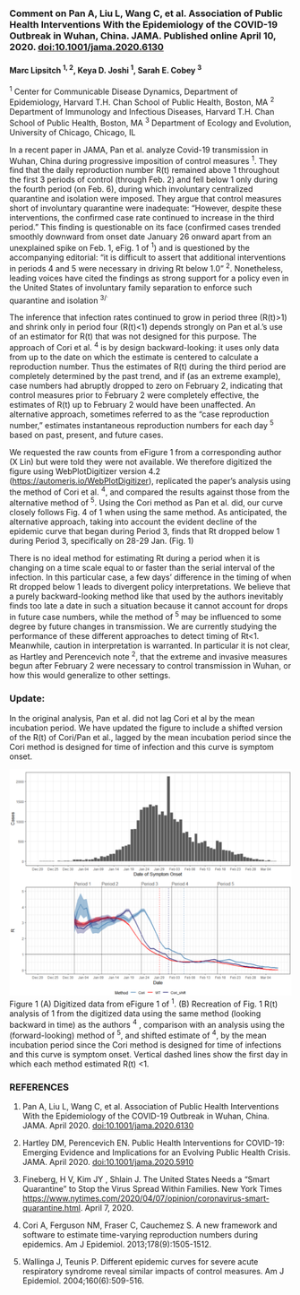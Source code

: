 
### Comment on Pan A, Liu L, Wang C, et al. Association of Public Health Interventions With the Epidemiology of the COVID-19 Outbreak in Wuhan, China. JAMA. Published online April 10, 2020. <doi:10.1001/jama.2020.6130>

#### Marc Lipsitch <sup>1, 2</sup>, Keya D. Joshi <sup>1</sup>, Sarah E. Cobey <sup>3</sup>

<sup>1</sup> Center for Communicable Disease Dynamics, Department of Epidemiology, Harvard T.H. Chan School of Public Health, Boston, MA <sup>2</sup> Department of Immunology and Infectious Diseases, Harvard T.H. Chan School of Public Health, Boston, MA <sup>3</sup> Department of Ecology and Evolution, University of Chicago, Chicago, IL

In a recent paper in JAMA, Pan et al. analyze Covid-19 transmission in Wuhan, China during progressive imposition of control measures <sup>1</sup>. They find that the daily reproduction number R(t) remained above 1 throughout the first 3 periods of control (through Feb. 2) and fell below 1 only during the fourth period (on Feb. 6), during which involuntary centralized quarantine and isolation were imposed. They argue that control measures short of involuntary quarantine were inadequate: “However, despite these interventions, the confirmed case rate continued to increase in the third period.” This finding is questionable on its face (confirmed cases trended smoothly downward from onset date January 26 onward apart from an unexplained spike on Feb. 1, eFig. 1 of <sup>1</sup>) and is questioned by the accompanying editorial: “it is difficult to assert that additional interventions in periods 4 and 5 were necessary in driving Rt below 1.0” <sup>2</sup>. Nonetheless, leading voices have cited the findings as strong support for a policy even in the United States of involuntary family separation to enforce such quarantine and isolation <sup>3/<sup>.

The inference that infection rates continued to grow in period three (R(t)&gt;1) and shrink only in period four (R(t)&lt;1) depends strongly on Pan et al.’s use of an estimator for R(t) that was not designed for this purpose. The approach of Cori et al. <sup>4</sup> is by design backward-looking: it uses only data from up to the date on which the estimate is centered to calculate a reproduction number. Thus the estimates of R(t) during the third period are completely determined by the past trend, and if (as an extreme example), case numbers had abruptly dropped to zero on February 2, indicating that control measures prior to February 2 were completely effective, the estimates of R(t) up to February 2 would have been unaffected. An alternative approach, sometimes referred to as the “case reproduction number,” estimates instantaneous reproduction numbers for each day <sup>5</sup> based on past, present, and future cases.

We requested the raw counts from eFigure 1 from a corresponding author (X Lin) but were told they were not available. We therefore digitized the figure using WebPlotDigitizer version 4.2 (<https://automeris.io/WebPlotDigitizer>), replicated the paper’s analysis using the method of Cori et al. <sup>4</sup>, and compared the results against those from the alternative method of <sup>5</sup>. Using the Cori method as Pan et al. did, our curve closely follows Fig. 4 of 1 when using the same method. As anticipated, the alternative approach, taking into account the evident decline of the epidemic curve that began during Period 3, finds that Rt dropped below 1 during Period 3, specifically on 28-29 Jan. (Fig. 1)

There is no ideal method for estimating Rt during a period when it is changing on a time scale equal to or faster than the serial interval of the infection. In this particular case, a few days’ difference in the timing of when Rt dropped below 1 leads to divergent policy interpretations. We believe that a purely backward-looking method like that used by the authors inevitably finds too late a date in such a situation because it cannot account for drops in future case numbers, while the method of <sup>5</sup> may be influenced to some degree by future changes in transmission. We are currently studying the performance of these different approaches to detect timing of Rt&lt;1. Meanwhile, caution in interpretation is warranted. In particular it is not clear, as Hartley and Perencevich note <sup>2</sup>, that the extreme and invasive measures begun after February 2 were necessary to control transmission in Wuhan, or how this would generalize to other settings.

### Update:

In the original analysis, Pan et al. did not lag Cori et al by the mean incubation period. We have updated the figure to include a shifted version of the R(t) of Cori/Pan et al., lagged by the mean incubation period since the Cori method is designed for time of infection and this curve is symptom onset.

![](figures/fig1_panfig4_recreate_2.png)Figure 1 (A) Digitized data from eFigure 1 of <sup>1</sup>. (B) Recreation of Fig. 1 R(t) analysis of 1 from the digitized data using the same method (looking backward in time) as the authors <sup>4</sup> , comparison with an analysis using the (forward-looking) method of <sup>5</sup>, and shifted estimate of <sup>4</sup>, by the mean incubation period since the Cori method is designed for time of infections and this curve is symptom onset. Vertical dashed lines show the first day in which each method estimated R(t) &lt;1.

### REFERENCES

1.  Pan A, Liu L, Wang C, et al. Association of Public Health Interventions With the Epidemiology of the COVID-19 Outbreak in Wuhan, China. JAMA. April 2020. <doi:10.1001/jama.2020.6130>

2.  Hartley DM, Perencevich EN. Public Health Interventions for COVID-19: Emerging Evidence and Implications for an Evolving Public Health Crisis. JAMA. April 2020. <doi:10.1001/jama.2020.5910>

3.  Fineberg, H V, Kim JY , Shlain J. The United States Needs a “Smart Quarantine” to Stop the Virus Spread Within Families. New York Times <https://www.nytimes.com/2020/04/07/opinion/coronavirus-smart-quarantine.html>. April 7, 2020.

4.  Cori A, Ferguson NM, Fraser C, Cauchemez S. A new framework and software to estimate time-varying reproduction numbers during epidemics. Am J Epidemiol. 2013;178(9):1505-1512.

5.  Wallinga J, Teunis P. Different epidemic curves for severe acute respiratory syndrome reveal similar impacts of control measures. Am J Epidemiol. 2004;160(6):509-516.
